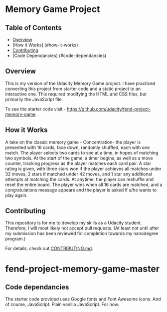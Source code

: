 # Memory Game Project

## Table of Contents

* [Overview](#overview)
* [How it Works] (#how-it-works)
* [Contributing](#contributing)
* [Code Dependancies] (#code-dependancies)

## Overview

This is my version of the Udacity Memory Game project. I have practiced converting this project from starter code and a static project to an interactive one. This required modifying the HTML and CSS files, but primarily the JavaScript file.

To see the starter code visit - https://github.com/udacity/fend-project-memory-game.

## How it Works

A take on the classic memory game - Concentration- the player is presented with 16 cards, face down, randomly shuffled, each with one match. The player selects two cards to see at a time, in hopes of matching two symbols. At the start of the game, a timer begins, as well as a move counter, tracking progress as the player matches each card pair. A star rating is given, with three stars won if the player achieves all matches under 32 moves, 2 stars if matched under 42 moves, and 1 star any additional attempts at matching the cards. At anytime, the player can reshuffle and reset the entire board. The player wins when all 16 cards are matched, and a congratulations message appears and the player is asked if s/he wants to play again.

## Contributing

This repository is for me to develop my skills as a Udacity student. Therefore, I will most likely not accept pull requests. (At least not until after my submission has been reviewed for completion towards my nanodegree program.)

For details, check out [CONTRIBUTING.md](CONTRIBUTING.md).
# fend-project-memory-game-master

## Code dependancies
The starter code provided uses Google fonts and Font Awesome icons.
And of course, JavaScript. Plain vanilla JavaScript. For now.
